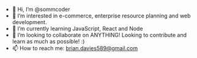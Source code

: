 - 👋 Hi, I’m @sommcoder
- 👀 I’m interested in e-commerce, enterprise resource planning and web development.
- 🌱 I’m currently learning JavaScript, React and Node
- 💞️ I’m looking to collaborate on ANYTHING! Looking to contribute and learn as much as possible! :)
- 📫 How to reach me: brian.davies589@gmail.com

